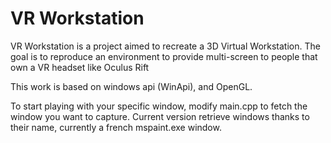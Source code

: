 VR Workstation
=============

VR Workstation is a project aimed to recreate a 3D Virtual Workstation. The goal is to reproduce an environment to provide multi-screen to people that own a VR headset like Oculus Rift

This work is based on windows api (WinApi), and OpenGL. 

To start playing with your specific window, modify main.cpp to fetch the window you want to capture. Current version retrieve windows thanks to their name, currently a french mspaint.exe window. 
